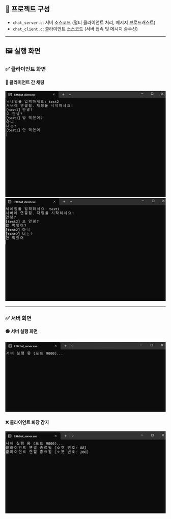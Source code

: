 ## 📂 프로젝트 구성

- `chat_server.c`: 서버 소스코드 (멀티 클라이언트 처리, 메시지 브로드캐스트)
- `chat_client.c`: 클라이언트 소스코드 (서버 접속 및 메시지 송수신)

---

## 🖼️ 실행 화면

### ✅ 클라이언트 화면

#### 💬 클라이언트 간 채팅
<img src="./images/client_chat.png" width="600"/>

<img src="./images/client_send.png" width="600"/>

---

### ✅ 서버 화면

#### 🟢 서버 실행 화면
<img src="./images/server_start.png" width="600"/>

#### ❌ 클라이언트 퇴장 감지
<img src="./images/server_exit.png" width="600"/>
